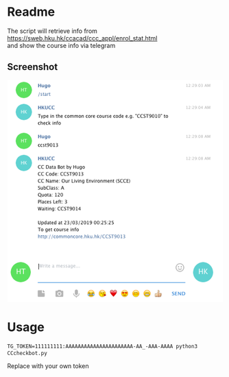 # Readme

The script will retrieve info from  
https://sweb.hku.hk/ccacad/ccc_appl/enrol_stat.html  
and show the course info via telegram  
## Screenshot
![Demo picture](demo.png)


# Usage
```
TG_TOKEN=111111111:AAAAAAAAAAAAAAAAAAAAAA-AA_-AAA-AAAA python3 CCcheckbot.py
```
Replace with your own token


